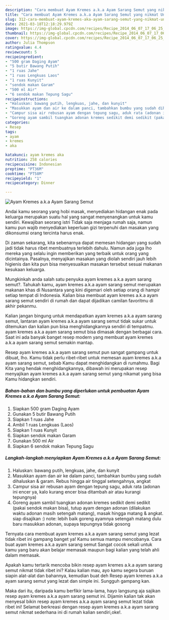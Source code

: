 ```yaml
---
description: "Cara membuat Ayam Kremes a.k.a Ayam Sarang Semut yang nikmat Untuk Jualan"
title: "Cara membuat Ayam Kremes a.k.a Ayam Sarang Semut yang nikmat Untuk Jualan"
slug: 312-cara-membuat-ayam-kremes-aka-ayam-sarang-semut-yang-nikmat-untuk-jualan
date: 2021-03-18T12:18:29.979Z
image: https://img-global.cpcdn.com/recipes/Recipe_2014_06_07_17_06_25_10_44264e_original_20131009_031515/680x482cq70/ayam-kremes-aka-ayam-sarang-semut-foto-resep-utama.jpg
thumbnail: https://img-global.cpcdn.com/recipes/Recipe_2014_06_07_17_06_25_10_44264e_original_20131009_031515/680x482cq70/ayam-kremes-aka-ayam-sarang-semut-foto-resep-utama.jpg
cover: https://img-global.cpcdn.com/recipes/Recipe_2014_06_07_17_06_25_10_44264e_original_20131009_031515/680x482cq70/ayam-kremes-aka-ayam-sarang-semut-foto-resep-utama.jpg
author: Julia Thompson
ratingvalue: 4.4
reviewcount: 5
recipeingredient:
- "500 gram Daging Ayam"
- "5 butir Bawang Putih"
- "1 ruas Jahe"
- "1 ruas Lengkuas Laos"
- "1 ruas Kunyit"
- "sendok makan Garam"
- "500 ml Air"
- "6 sendok makan Tepung Sagu"
recipeinstructions:
- "Haluskan: bawang putih, lengkuas, jahe, dan kunyit"
- "Masukkan ayam dan air ke dalam panci, tambahkan bumbu yang sudah dihaluskan &amp; garam. Rebus hingga air tinggal setengahnya, angkat"
- "Campur sisa air rebusan ayam dengan tepung sagu, aduk rata (adonan ini encer ya, kalo kurang encer bisa ditambah air atau kurangi tepungnya)"
- "Goreng ayam sambil tuangkan adonan kremes sedikit demi sedikit (pakai sendok makan bisa), tutup ayam dengan adonan (dilakukan waktu adonan masih setengah matang), masak hingga matang &amp; angkat. siap disajikan :) note: lebih baik goreng ayamnya setengah matang dulu baru masukkan adonan, supaya tepungnya tidak gosong"
categories:
- Resep
tags:
- ayam
- kremes
- aka

katakunci: ayam kremes aka 
nutrition: 258 calories
recipecuisine: Indonesian
preptime: "PT36M"
cooktime: "PT58M"
recipeyield: "1"
recipecategory: Dinner

---
```



![Ayam Kremes a.k.a Ayam Sarang Semut](https://img-global.cpcdn.com/recipes/Recipe_2014_06_07_17_06_25_10_44264e_original_20131009_031515/680x482cq70/ayam-kremes-aka-ayam-sarang-semut-foto-resep-utama.jpg)

Andai kamu seorang yang hobi masak, menyediakan hidangan enak pada keluarga merupakan suatu hal yang sangat menyenangkan untuk kamu sendiri. Kewajiban seorang istri Tidak saja menjaga rumah saja, namun kamu pun wajib menyediakan keperluan gizi terpenuhi dan masakan yang dikonsumsi orang tercinta harus enak.

Di zaman  sekarang, kita sebenarnya dapat memesan hidangan yang sudah jadi tidak harus ribet membuatnya terlebih dahulu. Namun ada juga lho mereka yang selalu ingin memberikan yang terbaik untuk orang yang dicintainya. Pasalnya, menyajikan masakan yang diolah sendiri jauh lebih higienis dan kita pun bisa menyesuaikan masakan tersebut sesuai makanan kesukaan keluarga. 



Mungkinkah anda salah satu penyuka ayam kremes a.k.a ayam sarang semut?. Tahukah kamu, ayam kremes a.k.a ayam sarang semut merupakan makanan khas di Nusantara yang kini digemari oleh setiap orang di hampir setiap tempat di Indonesia. Kalian bisa membuat ayam kremes a.k.a ayam sarang semut sendiri di rumah dan dapat dijadikan camilan favoritmu di akhir pekanmu.

Kalian jangan bingung untuk mendapatkan ayam kremes a.k.a ayam sarang semut, lantaran ayam kremes a.k.a ayam sarang semut tidak sukar untuk ditemukan dan kalian pun bisa menghidangkannya sendiri di tempatmu. ayam kremes a.k.a ayam sarang semut bisa dimasak dengan berbagai cara. Saat ini ada banyak banget resep modern yang membuat ayam kremes a.k.a ayam sarang semut semakin mantap.

Resep ayam kremes a.k.a ayam sarang semut pun sangat gampang untuk dibuat, lho. Kamu tidak perlu ribet-ribet untuk memesan ayam kremes a.k.a ayam sarang semut, sebab Kamu dapat menghidangkan di rumahmu. Bagi Kita yang hendak menghidangkannya, dibawah ini merupakan resep menyajikan ayam kremes a.k.a ayam sarang semut yang nikamat yang bisa Kamu hidangkan sendiri.

<!--inarticleads1-->

##### Bahan-bahan dan bumbu yang diperlukan untuk pembuatan Ayam Kremes a.k.a Ayam Sarang Semut:

1. Siapkan 500 gram Daging Ayam
1. Gunakan 5 butir Bawang Putih
1. Siapkan 1 ruas Jahe
1. Ambil 1 ruas Lengkuas (Laos)
1. Siapkan 1 ruas Kunyit
1. Siapkan sendok makan Garam
1. Gunakan 500 ml Air
1. Siapkan 6 sendok makan Tepung Sagu




<!--inarticleads2-->

##### Langkah-langkah menyiapkan Ayam Kremes a.k.a Ayam Sarang Semut:

1. Haluskan: bawang putih, lengkuas, jahe, dan kunyit
1. Masukkan ayam dan air ke dalam panci, tambahkan bumbu yang sudah dihaluskan &amp; garam. Rebus hingga air tinggal setengahnya, angkat
1. Campur sisa air rebusan ayam dengan tepung sagu, aduk rata (adonan ini encer ya, kalo kurang encer bisa ditambah air atau kurangi tepungnya)
1. Goreng ayam sambil tuangkan adonan kremes sedikit demi sedikit (pakai sendok makan bisa), tutup ayam dengan adonan (dilakukan waktu adonan masih setengah matang), masak hingga matang &amp; angkat. siap disajikan :) note: lebih baik goreng ayamnya setengah matang dulu baru masukkan adonan, supaya tepungnya tidak gosong




Ternyata cara membuat ayam kremes a.k.a ayam sarang semut yang lezat tidak ribet ini gampang banget ya! Kamu semua mampu mencobanya. Cara buat ayam kremes a.k.a ayam sarang semut Sangat cocok sekali untuk kamu yang baru akan belajar memasak maupun bagi kalian yang telah ahli dalam memasak.

Apakah kamu tertarik mencoba bikin resep ayam kremes a.k.a ayam sarang semut nikmat tidak ribet ini? Kalau kalian mau, ayo kamu segera buruan siapin alat-alat dan bahannya, kemudian buat deh Resep ayam kremes a.k.a ayam sarang semut yang lezat dan simple ini. Sungguh gampang kan. 

Maka dari itu, daripada kamu berfikir lama-lama, hayo langsung aja sajikan resep ayam kremes a.k.a ayam sarang semut ini. Dijamin kalian tak akan menyesal bikin resep ayam kremes a.k.a ayam sarang semut lezat tidak ribet ini! Selamat berkreasi dengan resep ayam kremes a.k.a ayam sarang semut nikmat sederhana ini di rumah kalian sendiri,oke!.

